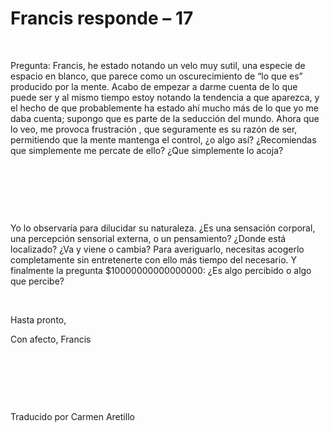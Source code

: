 # Francis responde – 17


&nbsp;


 





Pregunta: Francis, he estado notando un velo muy sutil, una especie de espacio en blanco, que parece como un oscurecimiento de &ldquo;lo que es&rdquo; producido por la mente. Acabo de empezar a darme cuenta de lo que puede ser y al mismo tiempo estoy notando la tendencia a que aparezca, y el hecho de que probablemente ha estado ah&iacute; mucho m&aacute;s de lo que yo me daba cuenta; supongo que es parte de la seducci&oacute;n del mundo. Ahora que lo veo, me provoca frustraci&oacute;n , que seguramente es su raz&oacute;n de ser, permitiendo que la mente mantenga el control, &iquest;o algo as&iacute;? &iquest;Recomiendas que simplemente me percate de ello? &iquest;Que simplemente lo acoja? 






&nbsp;







&nbsp;







&nbsp;






Yo lo observar&iacute;a para dilucidar su naturaleza. &iquest;Es una sensaci&oacute;n corporal, una percepci&oacute;n sensorial externa, o un pensamiento? &iquest;Donde est&aacute; localizado? &iquest;Va y viene o cambia? Para averiguarlo, necesitas acogerlo completamente sin entretenerte con ello m&aacute;s tiempo del necesario. Y finalmente la pregunta $10000000000000000: &iquest;Es algo percibido o algo que percibe?






&nbsp;






Hasta pronto,





Con afecto, Francis






&nbsp;







&nbsp;







&nbsp;






Traducido por Carmen Aretillo






